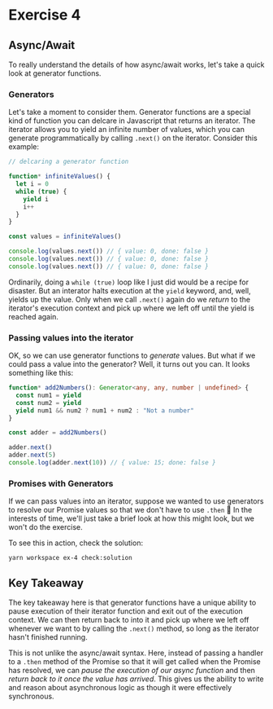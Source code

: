 # Exercise 4

## Async/Await

To really understand the details of how async/await works, let's take a quick look at generator functions.

### Generators

Let's take a moment to consider them. Generator functions are a special kind of function you can delcare in Javascript that returns an iterator. The iterator allows you to yield an infinite number of values, which you can generate programmatically by calling `.next()` on the iterator. Consider this example:

```ts
// delcaring a generator function

function* infiniteValues() {
  let i = 0
  while (true) {
    yield i
    i++
  }
}

const values = infiniteValues()

console.log(values.next()) // { value: 0, done: false }
console.log(values.next()) // { value: 0, done: false }
console.log(values.next()) // { value: 0, done: false }
```

Ordinarily, doing a `while (true)` loop like I just did would be a recipe for disaster. But an interator halts execution at the `yield` keyword, and, well, yields up the value. Only when we call `.next()` again do we _return_ to the iterator's execution context and pick up where we left off until the yield is reached again.

### Passing values into the iterator

OK, so we can use generator functions to _generate_ values. But what if we could pass a value into the generator? Well, it turns out you can. It looks something like this:

```ts
function* add2Numbers(): Generator<any, any, number | undefined> {
  const num1 = yield
  const num2 = yield 
  yield num1 && num2 ? num1 + num2 : "Not a number"
}

const adder = add2Numbers()

adder.next()
adder.next(5)
console.log(adder.next(10)) // { value: 15; done: false }
```

### Promises with Generators

If we can pass values into an iterator, suppose we wanted to use generators to resolve our Promise values so that we don't have to use `.then` 🤔 In the interests of time, we'll just take a brief look at how this might look, but we won't do the exercise.

To see this in action, check the solution:

`yarn workspace ex-4 check:solution`

## Key Takeaway

The key takeaway here is that generator functions have a unique ability to pause execution of their iterator function and exit out of the execution context. We can then return back to into it and pick up where we left off whenever we want to by calling the `.next()` method, so long as the iterator hasn't finished running.

This is not unlike the async/await syntax. Here, instead of passing a handler to a `.then` method of the Promise so that it will get called when the Promise has resolved, we can _pause the execution of our async function_ and then _return back to it once the value has arrived_. This gives us the ability to write and reason about asynchronous logic as though it were effectively synchronous.
